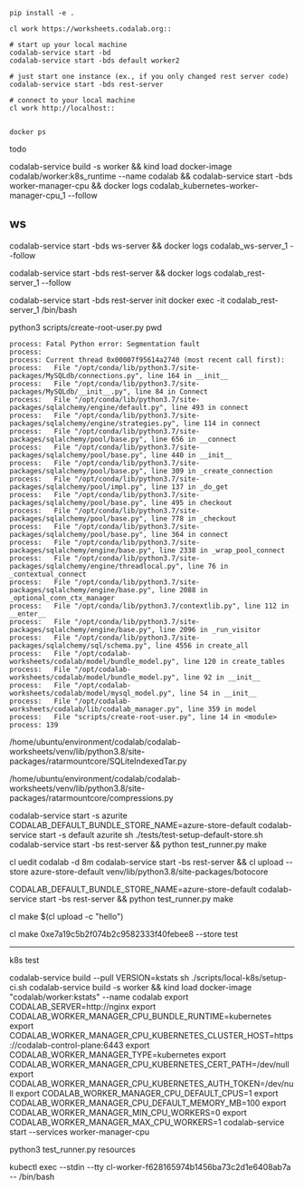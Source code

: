 ```
pip install -e .

cl work https://worksheets.codalab.org::

# start up your local machine
codalab-service start -bd
codalab-service start -bds default worker2

# just start one instance (ex., if you only changed rest server code)
codalab-service start -bds rest-server

# connect to your local machine
cl work http://localhost::


docker ps

```





todo

codalab-service build -s worker && kind load docker-image codalab/worker:k8s_runtime --name codalab && codalab-service start -bds worker-manager-cpu && docker logs codalab_kubernetes-worker-manager-cpu_1 --follow

## ws

codalab-service start -bds ws-server && docker logs codalab_ws-server_1 --follow

codalab-service start -bds rest-server && docker logs codalab_rest-server_1 --follow

codalab-service start -bds rest-server init
docker exec -it codalab_rest-server_1 /bin/bash

python3 scripts/create-root-user.py pwd

```
process: Fatal Python error: Segmentation fault
process: 
process: Current thread 0x00007f95614a2740 (most recent call first):
process:   File "/opt/conda/lib/python3.7/site-packages/MySQLdb/connections.py", line 164 in __init__
process:   File "/opt/conda/lib/python3.7/site-packages/MySQLdb/__init__.py", line 84 in Connect
process:   File "/opt/conda/lib/python3.7/site-packages/sqlalchemy/engine/default.py", line 493 in connect
process:   File "/opt/conda/lib/python3.7/site-packages/sqlalchemy/engine/strategies.py", line 114 in connect
process:   File "/opt/conda/lib/python3.7/site-packages/sqlalchemy/pool/base.py", line 656 in __connect
process:   File "/opt/conda/lib/python3.7/site-packages/sqlalchemy/pool/base.py", line 440 in __init__
process:   File "/opt/conda/lib/python3.7/site-packages/sqlalchemy/pool/base.py", line 309 in _create_connection
process:   File "/opt/conda/lib/python3.7/site-packages/sqlalchemy/pool/impl.py", line 137 in _do_get
process:   File "/opt/conda/lib/python3.7/site-packages/sqlalchemy/pool/base.py", line 495 in checkout
process:   File "/opt/conda/lib/python3.7/site-packages/sqlalchemy/pool/base.py", line 778 in _checkout
process:   File "/opt/conda/lib/python3.7/site-packages/sqlalchemy/pool/base.py", line 364 in connect
process:   File "/opt/conda/lib/python3.7/site-packages/sqlalchemy/engine/base.py", line 2338 in _wrap_pool_connect
process:   File "/opt/conda/lib/python3.7/site-packages/sqlalchemy/engine/threadlocal.py", line 76 in _contextual_connect
process:   File "/opt/conda/lib/python3.7/site-packages/sqlalchemy/engine/base.py", line 2088 in _optional_conn_ctx_manager
process:   File "/opt/conda/lib/python3.7/contextlib.py", line 112 in __enter__
process:   File "/opt/conda/lib/python3.7/site-packages/sqlalchemy/engine/base.py", line 2096 in _run_visitor
process:   File "/opt/conda/lib/python3.7/site-packages/sqlalchemy/sql/schema.py", line 4556 in create_all
process:   File "/opt/codalab-worksheets/codalab/model/bundle_model.py", line 120 in create_tables
process:   File "/opt/codalab-worksheets/codalab/model/bundle_model.py", line 92 in __init__
process:   File "/opt/codalab-worksheets/codalab/model/mysql_model.py", line 54 in __init__
process:   File "/opt/codalab-worksheets/codalab/lib/codalab_manager.py", line 359 in model
process:   File "scripts/create-root-user.py", line 14 in <module>
process: 139
```





/home/ubuntu/environment/codalab/codalab-worksheets/venv/lib/python3.8/site-packages/ratarmountcore/SQLiteIndexedTar.py

/home/ubuntu/environment/codalab/codalab-worksheets/venv/lib/python3.8/site-packages/ratarmountcore/compressions.py



codalab-service start -s azurite
CODALAB_DEFAULT_BUNDLE_STORE_NAME=azure-store-default codalab-service start -s default azurite
sh ./tests/test-setup-default-store.sh
codalab-service start -bs rest-server && python test_runner.py make

cl uedit codalab -d 8m
codalab-service start -bs rest-server && cl upload  --store azure-store-default venv/lib/python3.8/site-packages/botocore


CODALAB_DEFAULT_BUNDLE_STORE_NAME=azure-store-default codalab-service start -bs rest-server && python test_runner.py make

cl make $(cl upload -c "hello")

cl make 0xe7a19c5b2f074b2c9582333f40febee8 --store test

----

k8s test

codalab-service build --pull
VERSION=kstats sh ./scripts/local-k8s/setup-ci.sh
codalab-service build -s worker && kind load docker-image "codalab/worker:kstats" --name codalab
export CODALAB_SERVER=http://nginx
export CODALAB_WORKER_MANAGER_CPU_BUNDLE_RUNTIME=kubernetes
export CODALAB_WORKER_MANAGER_CPU_KUBERNETES_CLUSTER_HOST=https://codalab-control-plane:6443
export CODALAB_WORKER_MANAGER_TYPE=kubernetes
export CODALAB_WORKER_MANAGER_CPU_KUBERNETES_CERT_PATH=/dev/null
export CODALAB_WORKER_MANAGER_CPU_KUBERNETES_AUTH_TOKEN=/dev/null
export CODALAB_WORKER_MANAGER_CPU_DEFAULT_CPUS=1
export CODALAB_WORKER_MANAGER_CPU_DEFAULT_MEMORY_MB=100
export CODALAB_WORKER_MANAGER_MIN_CPU_WORKERS=0
export CODALAB_WORKER_MANAGER_MAX_CPU_WORKERS=1
codalab-service start --services worker-manager-cpu

python3 test_runner.py resources

kubectl exec --stdin --tty cl-worker-f628165974b1456ba73c2d1e6408ab7a -- /bin/bash